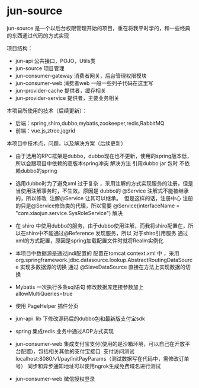 # jun-source
jun-source 是一个以后台权限管理开始的项目，重在将我平时学的，和一些经典的东西通过代码的方式实现

项目结构：
- jun-api 公共接口，POJO，Utils类
- jun-source 项目管理
- jun-consumer-gateway 消费者网关，后台管理权限模块
- jun-consumer-web 消费者web 一般一些列子代码在这里写
- jun-provider-cache 提供者，缓存相关
- jun-provider-service 提供者，主要业务相关

本项目所使用的技术（后续更新）：
- 后端：spring,shiro,dubbo,mybatis,zookeeper,redis,RabbitMQ
- 前端：vue.js,ztree,jqgrid

本项目中技术点，问题，以及解决方案（后续更新）
- 由于选用的RPC框架是dubbo，dubbo现在也不更新，使用的spring版本低，所以会跟项目中依赖的高版本spring冲突 解决方法 引用dubbo jar 包时 不依赖dubbo的spring
- 选用dubbo时为了避免xml 过于复杂 ，采用注解的方式实现服务的注册，但是 当使用注解事务时，不生效。原因是 dubbo的 @Service 注解式不能被继承的，所以修改
  注解@Service 让其可以继承。
  但是这样的话，注册中心 注册的只是@Service修饰类的代理，所以需要 @Service(interfaceName = "com.xiaojun.service.SysRoleService") 解决
  
- 在 shiro 中使用dubbo的服务，由于dubbo使用注解，而我将shiro配置在，所以在shiro中不能通过@Reference 发现服务，所以 对于shiro引用服务 通过xml的方式配置，原因是spring加载配置文件时就将Realm实例化
- 本项目中数据源是通过jndi配置的 配置在tomcat context.xml 中 ，采用org.springframework.jdbc.datasource.lookup.AbstractRoutingDataSource 实现多数据源的切换 通过 @SlaveDataSource 直接在方法上实现数据的切换
- Mybatis 一次执行多条sql语句 修改数据库连接参数加上allowMultiQueries=true
- 使用 PageHelper 插件分页
- jun-api  lib 下修改源码后的dubbo包和最新版支付宝sdk
- spring 集成redis  业务中通过AOP方式实现
- jun-consumer-web 集成支付宝支付(使用的是沙箱环境，可以自己在开放平台配置)，包括相关其他的支付宝接口  支付访问测试localhost:8080/v1/pay/initPayParams（测试数据写在代码中，需修改订单号） 同步和异步通知地址可以使用ngrok生成免费域名进行测试
- jun-consumer-web 微信授权登录
